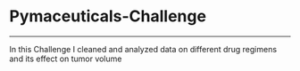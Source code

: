 # Pymaceuticals-Challenge
---

In this Challenge I cleaned and analyzed data on different drug regimens and its effect on tumor volume
